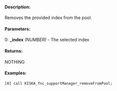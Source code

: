 #### Description:
Removes the provided index from the pool.

#### Parameters:
0: **_index** *(NUMBER)* - The selected index

#### Returns:
NOTHING

#### Examples:
```sqf
[0] call KISKA_fnc_supportManager_removeFromPool;
```

